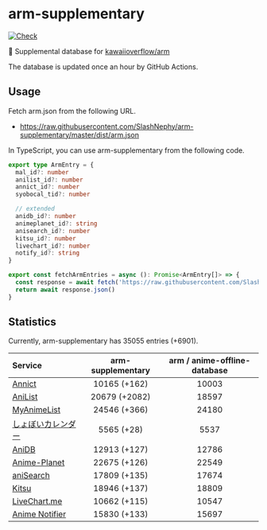 # arm-supplementary

[![Check](https://github.com/SlashNephy/arm-supplementary/actions/workflows/check-node.yml/badge.svg)](https://github.com/SlashNephy/arm-supplementary/actions/workflows/check-node.yml)

💊 Supplemental database for [kawaiioverflow/arm](https://github.com/kawaiioverflow/arm)

The database is updated once an hour by GitHub Actions.

## Usage

Fetch arm.json from the following URL.

- https://raw.githubusercontent.com/SlashNephy/arm-supplementary/master/dist/arm.json

In TypeScript, you can use arm-supplementary from the following code.

```TypeScript
export type ArmEntry = {
  mal_id?: number
  anilist_id?: number
  annict_id?: number
  syobocal_tid?: number

  // extended
  anidb_id?: number
  animeplanet_id?: string
  anisearch_id?: number
  kitsu_id?: number
  livechart_id?: number
  notify_id?: string
}

export const fetchArmEntries = async (): Promise<ArmEntry[]> => {
  const response = await fetch('https://raw.githubusercontent.com/SlashNephy/arm-supplementary/master/dist/arm.json')
  return await response.json()
}
```

## Statistics

Currently, arm-supplementary has 35055 entries (+6901).

| Service                                     | arm-supplementary | arm / anime-offline-database |
| :------------------------------------------ | :---------------: | :--------------------------: |
| [Annict](https://annict.com)                |   10165 (+162)    |            10003             |
| [AniList](https://anilist.co)               |   20679 (+2082)   |            18597             |
| [MyAnimeList](https://myanimelist.net)      |   24546 (+366)    |            24180             |
| [しょぼいカレンダー](https://cal.syoboi.jp) |    5565 (+28)     |             5537             |
| [AniDB](https://anidb.net)                  |   12913 (+127)    |            12786             |
| [Anime-Planet](https://anime-planet.com)    |   22675 (+126)    |            22549             |
| [aniSearch](https://anisearch.com)          |   17809 (+135)    |            17674             |
| [Kitsu](https://kitsu.io)                   |   18946 (+137)    |            18809             |
| [LiveChart.me](https://livechart.me)        |   10662 (+115)    |            10547             |
| [Anime Notifier](https://notify.moe)        |   15830 (+133)    |            15697             |

